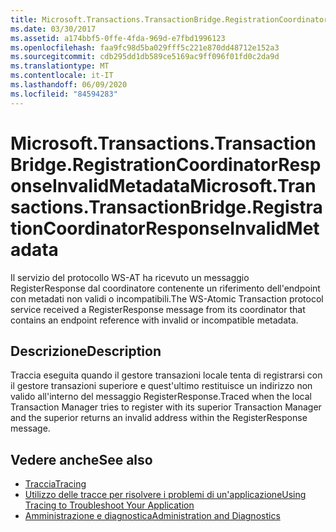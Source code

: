 ```yaml
---
title: Microsoft.Transactions.TransactionBridge.RegistrationCoordinatorResponseInvalidMetadata
ms.date: 03/30/2017
ms.assetid: a174bbf5-0ffe-4fda-969d-e7fbd1996123
ms.openlocfilehash: faa9fc98d5ba029fff5c221e870dd48712e152a3
ms.sourcegitcommit: cdb295dd1db589ce5169ac9ff096f01fd0c2da9d
ms.translationtype: MT
ms.contentlocale: it-IT
ms.lasthandoff: 06/09/2020
ms.locfileid: "84594283"
---
```

# <a name="microsofttransactionstransactionbridgeregistrationcoordinatorresponseinvalidmetadata"></a><span data-ttu-id="6eca8-102">Microsoft.Transactions.TransactionBridge.RegistrationCoordinatorResponseInvalidMetadata</span><span class="sxs-lookup"><span data-stu-id="6eca8-102">Microsoft.Transactions.TransactionBridge.RegistrationCoordinatorResponseInvalidMetadata</span></span>
<span data-ttu-id="6eca8-103">Il servizio del protocollo WS-AT ha ricevuto un messaggio RegisterResponse dal coordinatore contenente un riferimento dell'endpoint con metadati non validi o incompatibili.</span><span class="sxs-lookup"><span data-stu-id="6eca8-103">The WS-Atomic Transaction protocol service received a RegisterResponse message from its coordinator that contains an endpoint reference with invalid or incompatible metadata.</span></span>  
  
## <a name="description"></a><span data-ttu-id="6eca8-104">Descrizione</span><span class="sxs-lookup"><span data-stu-id="6eca8-104">Description</span></span>  
 <span data-ttu-id="6eca8-105">Traccia eseguita quando il gestore transazioni locale tenta di registrarsi con il gestore transazioni superiore e quest'ultimo restituisce un indirizzo non valido all'interno del messaggio RegisterResponse.</span><span class="sxs-lookup"><span data-stu-id="6eca8-105">Traced when the local Transaction Manager tries to register with its superior Transaction Manager and the superior returns an invalid address within the RegisterResponse message.</span></span>  
  
## <a name="see-also"></a><span data-ttu-id="6eca8-106">Vedere anche</span><span class="sxs-lookup"><span data-stu-id="6eca8-106">See also</span></span>

- [<span data-ttu-id="6eca8-107">Traccia</span><span class="sxs-lookup"><span data-stu-id="6eca8-107">Tracing</span></span>](index.md)
- [<span data-ttu-id="6eca8-108">Utilizzo delle tracce per risolvere i problemi di un'applicazione</span><span class="sxs-lookup"><span data-stu-id="6eca8-108">Using Tracing to Troubleshoot Your Application</span></span>](using-tracing-to-troubleshoot-your-application.md)
- [<span data-ttu-id="6eca8-109">Amministrazione e diagnostica</span><span class="sxs-lookup"><span data-stu-id="6eca8-109">Administration and Diagnostics</span></span>](../index.md)
